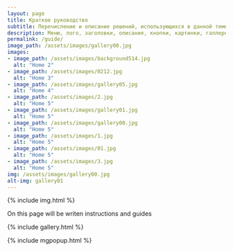 ```yaml
---
layout: page
title: Краткое руководство
subtitle: Перечисление и описание решений, использующихся в данной теме для Jekyll
description: Меню, лого, заголовки, описания, кнопки, картинки, галлерея, pjax
permalink: /guide/
image_path: /assets/images/gallery00.jpg
images:
- image_path: /assets/images/background514.jpg
  alt: "Home 2"
- image_path: /assets/images/0212.jpg
  alt: "Home 3"
- image_path: /assets/images/gallery05.jpg
  alt: "Home 4"
- image_path: /assets/images/2.jpg
  alt: "Home 5"
- image_path: /assets/images/gallery01.jpg
  alt: "Home 5"
- image_path: /assets/images/gallery00.jpg
  alt: "Home 5"
- image_path: /assets/images/1.jpg
  alt: "Home 5"
- image_path: /assets/images/01.jpg
  alt: "Home 5"
- image_path: /assets/images/3.jpg
  alt: "Home 5"
img: /assets/images/gallery00.jpg
alt-img: gallery01
---
```



{% include img.html %}


On this page will be writen instructions and guides


{% include gallery.html %}

{% include mgpopup.html %}